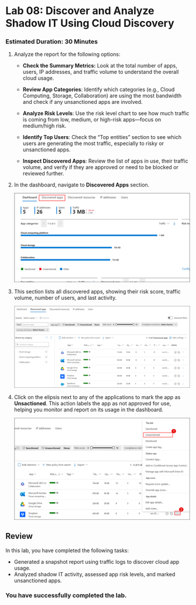 # Lab 08: Discover and Analyze Shadow IT Using Cloud Discovery

### Estimated Duration: 30 Minutes

1. Analyze the report for the following options:

    - **Check the Summary Metrics:** Look at the total number of apps, users, IP addresses, and traffic volume to understand the overall cloud usage.
    
    - **Review App Categories**: Identify which categories (e.g., Cloud Computing, Storage, Collaboration) are using the most bandwidth and check if any unsanctioned apps are involved.
    
    - **Analyze Risk Levels**: Use the risk level chart to see how much traffic is coming from low, medium, or high-risk apps—focus on medium/high risk.
    
    - **Identify Top Users**: Check the “Top entities” section to see which users are generating the most traffic, especially to risky or unsanctioned apps.
    
    - **Inspect Discovered Apps**: Review the list of apps in use, their traffic volume, and verify if they are approved or need to be blocked or reviewed further.

1. In the dashboard, navigate to **Discovered Apps** section.

   ![](./media/rd_day1_ex4_t2_1.png)

1. This section lists all discovered apps, showing their risk score, traffic volume, number of users, and last activity.

   ![](./media/rd_day1_ex4_t2_2.png)

1. Click on the elipsis next to any of the applications to mark the app as **Unsactioned**. This action labels the app as not approved for use, helping you monitor and report on its usage in the dashboard.

   ![](./media/rd_day1_ex4_t2_3.png)

## Review

In this lab, you have completed the following tasks:

- Generated a snapshot report using traffic logs to discover cloud app usage.
- Analyzed shadow IT activity, assessed app risk levels, and marked unsanctioned apps.

### You have successfully completed the lab.
